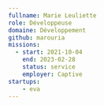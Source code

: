```yaml
---
fullname: Marie Leuliette
role: Développeuse
domaine: Développement
github: marouria
missions:
  - start: 2021-10-04
    end: 2023-02-28
    status: service
    employer: Captive
startups:
    - eva
---
```


